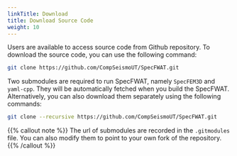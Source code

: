 ```yaml
---
linkTitle: Download
title: Download Source Code
weight: 10
---
```


Users are available to access source code from Github repository. To download the source code, you can use the following command:

```bash
git clone https://github.com/CompSeismoUT/SpecFWAT.git
```

Two submodules are required to run SpecFWAT, namely `SpecFEM3D` and `yaml-cpp`. They will be automatically fetched when you build the SpecFWAT. Alternatively, you can also download them separately using the following commands:

```bash
git clone --recursive https://github.com/CompSeismoUT/SpecFWAT.git
```

{{% callout note %}}
The url of submodules are recorded in the `.gitmodules` file. You can also modify them to point to your own fork of the repository.
{{% /callout %}}